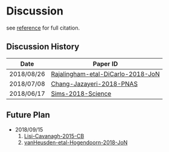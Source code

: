 # Discussion

see [reference](papers.md#full-reference) for full citation.

## Discussion History
|   Date   |             Paper ID             |
|----------|----------------------------------|
|2018/08/26|[Rajalingham-etal-DiCarlo-2018-JoN](papers.md#Rajalingham2018) |
|2018/07/08|[Chang-Jazayeri-2018-PNAS](papers.md#Chang2018)|
|2018/06/17|[Sims-2018-Science](papers.md#Sims2018)|

## Future Plan

- 2018/09/15
  1. [Lisi-Cavanagh-2015-CB](papers.md#Lisi2015)
  1. [vanHeusden-etal-Hogendoorn-2018-JoN](papers.md#vanHeusden2018)
